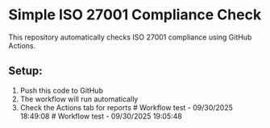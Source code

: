 # Simple ISO 27001 Compliance Check

This repository automatically checks ISO 27001 compliance using GitHub Actions.

## Setup:
1. Push this code to GitHub
2. The workflow will run automatically
3. Check the Actions tab for reports   
 #   W o r k f l o w   t e s t   -   0 9 / 3 0 / 2 0 2 5   1 8 : 4 9 : 0 8  
    
 #   W o r k f l o w   t e s t   -   0 9 / 3 0 / 2 0 2 5   1 9 : 0 5 : 4 8  
 